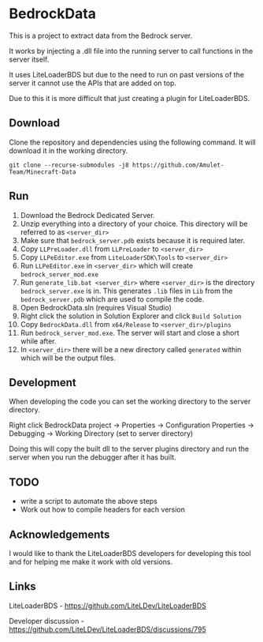 # BedrockData

This is a project to extract data from the Bedrock server.

It works by injecting a .dll file into the running server to call functions in the server itself.

It uses LiteLoaderBDS but due to the need to run on past versions of the server it cannot use the APIs that are added on top.

Due to this it is more difficult that just creating a plugin for LiteLoaderBDS.

## Download

Clone the repository and dependencies using the following command. It will download it in the working directory.

`git clone --recurse-submodules -j8 https://github.com/Amulet-Team/Minecraft-Data`

## Run

1) Download the Bedrock Dedicated Server.
2) Unzip everything into a directory of your choice. This directory will be referred to as `<server_dir>`
3) Make sure that `bedrock_server.pdb` exists because it is required later.
4) Copy `LLPreLoader.dll` from `LLPreLoader` to `<server_dir>`
5) Copy `LLPeEditor.exe` from `LiteLoaderSDK\Tools` to `<server_dir>`
6) Run `LLPeEditor.exe` in `<server_dir>` which will create `bedrock_server_mod.exe`
7) Run `generate_lib.bat <server_dir>` where `<server_dir>` is the directory `bedrock_server.exe` is in. This generates `.lib` files in `Lib` from the `bedrock_server.pdb` which are used to compile the code.
8) Open BedrockData.sln (requires Visual Studio)
9) Right click the solution in Solution Explorer and click `Build Solution`
10) Copy `BedrockData.dll` from `x64/Release` to `<server_dir>/plugins`
11) Run `bedrock_server_mod.exe`. The server will start and close a short while after.
12) In `<server_dir>` there will be a new directory called `generated` within which will be the output files.

## Development
When developing the code you can set the working directory to the server directory.

Right click BedrockData project -> Properties -> Configuration Properties -> Debugging -> Working Directory (set to server directory)

Doing this will copy the built dll to the server plugins directory and run the server when you run the debugger after it has built.

## TODO
- write a script to automate the above steps
- Work out how to compile headers for each version

## Acknowledgements

I would like to thank the LiteLoaderBDS developers for developing this tool and for helping me make it work with old versions.

## Links
LiteLoaderBDS - https://github.com/LiteLDev/LiteLoaderBDS

Developer discussion  - https://github.com/LiteLDev/LiteLoaderBDS/discussions/795
